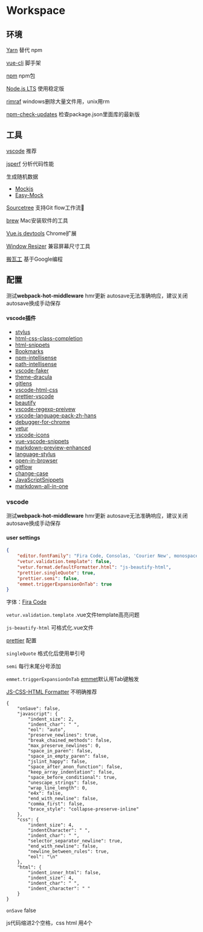 # Workspace

## 环境
[Yarn](https://yarnpkg.com/) 替代 npm

[vue-cli](https://github.com/vuejs/vue-cli) 脚手架

[npm](https://www.npmjs.com/) npm包

[Node.js LTS](https://nodejs.org/en/) 使用稳定版

[rimraf](https://github.com/isaacs/rimraf) windows删除大量文件用，unix用rm

[npm-check-updates](https://github.com/tjunnone/npm-check-updates) 检查package.json里面库的最新版

## 工具

[vscode](https://code.visualstudio.com/) 推荐 

[jsperf](https://jsperf.com/) 分析代码性能

生成随机数据
* [Mockjs](http://mockjs.com/)
* [Easy-Mock]((https://www.easy-mock.com/))

[Sourcetree](https://www.sourcetreeapp.com/) 支持Git flow工作流

[brew](https://brew.sh/) Mac安装软件的工具

[Vue.js devtools](https://chrome.google.com/webstore/detail/vuejs-devtools/nhdogjmejiglipccpnnnanhbledajbpd) Chrome扩展

[Window Resizer](https://chrome.google.com/webstore/detail/window-resizer/kkelicaakdanhinjdeammmilcgefonfh) 兼容屏幕尺寸工具

[搬瓦工](https://bwh1.net) 基于Google编程

## 配置 <Badge text="0.10.1+" type="warn"/>
测试**webpack-hot-middleware** hmr更新 autosave无法准确响应，建议关闭autosave换成手动保存
#### vscode插件
* [stylus](https://marketplace.visualstudio.com/items?itemName=Alan.stylus)
* [html-css-class-completion](https://marketplace.visualstudio.com/items?itemName=Zignd.html-css-class-completion)
* [html-snippets](https://marketplace.visualstudio.com/items?itemName=abusaidm.html-snippets)
* [Bookmarks](https://marketplace.visualstudio.com/items?itemName=alefragnani.Bookmarks)
* [npm-intellisense](https://marketplace.visualstudio.com/items?itemName=christian-kohler.npm-intellisense)
* [path-intellisense](https://marketplace.visualstudio.com/items?itemName=christian-kohler.path-intellisense)
* [vscode-faker](https://marketplace.visualstudio.com/items?itemName=deerawan.vscode-faker)
* [theme-dracula](https://marketplace.visualstudio.com/items?itemName=dracula-theme.theme-dracula)
* [gitlens](https://marketplace.visualstudio.com/items?itemName=eamodio.gitlens)
* [vscode-html-css](https://marketplace.visualstudio.com/items?itemName=ecmel.vscode-html-css)
* [prettier-vscode](https://marketplace.visualstudio.com/items?itemName=esbenp.prettier-vscode)
* [beautify](https://marketplace.visualstudio.com/items?itemName=HookyQR.beautify)
* [vscode-regexp-preivew](https://marketplace.visualstudio.com/items?itemName=le0zh.vscode-regexp-preivew)
* [vscode-language-pack-zh-hans](https://marketplace.visualstudio.com/items?itemName=MS-CEINTL.vscode-language-pack-zh-hans)
* [debugger-for-chrome](https://marketplace.visualstudio.com/items?itemName=msjsdiag.debugger-for-chrome)
* [vetur](https://marketplace.visualstudio.com/items?itemName=octref.vetur)
* [vscode-icons](https://marketplace.visualstudio.com/items?itemName=robertohuertasm.vscode-icons)
* [vue-vscode-snippets](https://marketplace.visualstudio.com/items?itemName=sdras.vue-vscode-snippets)
* [markdown-preview-enhanced](https://marketplace.visualstudio.com/items?itemName=shd101wyy.markdown-preview-enhanced)
* [language-stylus](https://marketplace.visualstudio.com/items?itemName=sysoev.language-stylus)
* [open-in-browser](https://marketplace.visualstudio.com/items?itemName=techer.open-in-browser)
* [gitflow](https://marketplace.visualstudio.com/items?itemName=vector-of-bool.gitflow)
* [change-case](https://marketplace.visualstudio.com/items?itemName=wmaurer.change-case)
* [JavaScriptSnippets](https://marketplace.visualstudio.com/items?itemName=xabikos.JavaScriptSnippets)
* [markdown-all-in-one](https://marketplace.visualstudio.com/items?itemName=yzhang.markdown-all-in-one)

### vscode

测试**webpack-hot-middleware** hmr更新 autosave无法准确响应，建议关闭autosave换成手动保存

#### user settings

```json
{
    "editor.fontFamily": "Fira Code, Consolas, 'Courier New', monospace", //Fira Code
    "vetur.validation.template": false,
    "vetur.format.defaultFormatter.html": "js-beautify-html",
    "prettier.singleQuote": true,
    "prettier.semi": false,
    "emmet.triggerExpansionOnTab": true
}
```
字体：[Fira Code](https://github.com/tonsky/FiraCode)

`vetur.validation.template` .vue文件template高亮问题

`js-beautify-html` 可格式化.vue文件

[prettier](https://marketplace.visualstudio.com/items?itemName=esbenp.prettier-vscode) 配置

`singleQuote` 格式化后使用单引号

`semi` 每行末尾分号添加

`emmet.triggerExpansionOnTab`  [emmet](https://code.visualstudio.com/blogs/2017/08/07/emmet-2.0)默认用Tab键触发

[JS-CSS-HTML Formatter](https://marketplace.visualstudio.com/items?itemName=lonefy.vscode-JS-CSS-HTML-formatter) 不明确推荐

```
{
    "onSave": false,
    "javascript": {
        "indent_size": 2,
        "indent_char": " ",
        "eol": "auto",
        "preserve_newlines": true,
        "break_chained_methods": false,
        "max_preserve_newlines": 0,
        "space_in_paren": false,
        "space_in_empty_paren": false,
        "jslint_happy": false,
        "space_after_anon_function": false,
        "keep_array_indentation": false,
        "space_before_conditional": true,
        "unescape_strings": false,
        "wrap_line_length": 0,
        "e4x": false,
        "end_with_newline": false,
        "comma_first": false,
        "brace_style": "collapse-preserve-inline"
    },
    "css": {
        "indent_size": 4,
        "indentCharacter": " ",
        "indent_char": " ",
        "selector_separator_newline": true,
        "end_with_newline": false,
        "newline_between_rules": true,
        "eol": "\n"
    },
    "html": {
        "indent_inner_html": false,
        "indent_size": 4,
        "indent_char": " ",
        "indent_character": " "
    }
}
```

`onSave` false

js代码缩进2个空格，css html 用4个

